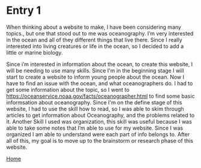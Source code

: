 # Entry 1

When thinking about a website to make, I have been considering many topics., but one that stood out to me was oceanography. I’m very interested in the ocean and all of they different things that live there. Since I really interested into living creatures or life in the ocean, so I decided to add a little or marine biology.

Since i’m interested in information about the ocean, to create this website, I will be needing to use many skills. Since I'm in the beginning stage I will start to create a website to inform young people about the ocean. Now I have to find an issue with the ocean, and what oceanographers do. I had to get some information about the topic, so I went to https://oceanservice.noaa.gov/facts/oceanographer.html to find some basic informsation about oceanography. Since I'm on the define stage of this website, I had to use the skill how to read, so I was able to skim through articles to get information about Oceanography, and the problems related to it. Another Skill I used was organization, this skill was useful because I was able to take some notes that I’m able to use for my website. Since I was organized I am able to understand were each part of info belongs to. After all of this, my goal is to move up to the brainstorm or research phase of this website.


[Home](../README.md)
